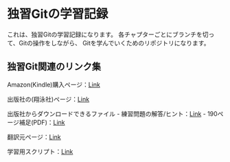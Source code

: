 # 独習Gitの学習記録

これは、独習Gitの学習記録になります。
各チャプターごとにブランチを切って、Gitの操作をしながら、
Gitを学んでいくためのリポジトリになります。

## 独習Git関連のリンク集

Amazon(Kindle)購入ページ：[Link][1]

出版社の(翔泳社)ページ：[Link][2]

出版社からダウンロードできるファイル
    - 練習問題の解答/ヒント：[Link][2-1]
    - 190ページ補足(PDF)：[Link][2-2]

翻訳元ページ：[Link][3]

学習用スクリプト：[Link][4]

<!-- Links -->
[1]: https://www.amazon.co.jp/%E7%8B%AC%E7%BF%92Git-%E3%83%AA%E3%83%83%E3%82%AF%E3%83%BB%E3%82%A6%E3%83%9E%E3%83%AA-ebook/dp/B01C2TRNUG
[2]: https://www.seshop.com/product/detail/18861
[2-1]: https://www.shoeisha.co.jp/book/download/1920/read
[2-2]: https://www.shoeisha.co.jp/book/download/2507/read
[3]: https://www.manning.com/books/learn-git-in-a-month-of-lunches
[4]: https://www.manning.com/downloads/782

